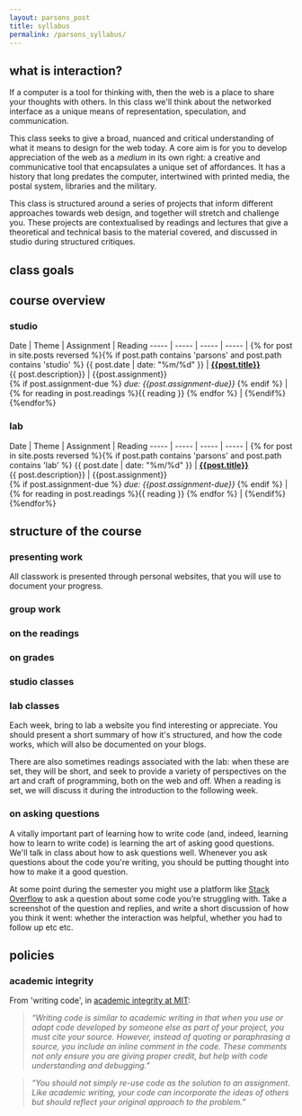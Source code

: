 ```yaml
---
layout: parsons_post
title: syllabus
permalink: /parsons_syllabus/
---
```


## what is interaction?
If a computer is a tool for thinking with, then the web is a place to
share your thoughts with others. In this class we'll think about the networked interface as a unique means of representation, speculation, and communication.

This class seeks to give a broad, nuanced and critical understanding of
what it means to design for the web today. A core aim is for you to develop appreciation of the web as a *medium* in its own right: a creative and communicative tool that encapsulates a unique set of affordances. It has a history that long predates the computer, intertwined with printed media, the postal system, libraries and the military.

This class is structured around a
series of projects that inform different approaches towards
web design, and together will
stretch and challenge you. These projects are
contextualised by readings and lectures that give a theoretical and
technical basis to the material covered, and discussed in studio during
structured critiques.

## class goals

## course overview

### studio

Date | Theme | Assignment | Reading 
----- | ----- | ----- | ----- | {% for post in site.posts reversed %}{% if post.path contains 'parsons' and post.path contains 'studio' %}
{{ post.date | date: "%m/%d" }} | [**{{post.title}}**]( {{post.url}} )  <br> {{ post.description}} |  {{post.assignment}}  <br> {% if post.assignment-due %} *due: {{post.assignment-due}}* {% endif %} | {% for reading in post.readings %}{{ reading }} {% endfor %} | {%endif%}{%endfor%}

### lab

Date | Theme | Assignment | Reading 
----- | ----- | ----- | ----- | {% for post in site.posts reversed %}{% if post.path contains 'parsons' and post.path contains 'lab' %}
{{ post.date | date: "%m/%d" }} | [**{{post.title}}**]( {{post.url}} )  <br> {{ post.description}} |  {{post.assignment}}  <br> {% if post.assignment-due %} *due: {{post.assignment-due}}* {% endif %} | {% for reading in post.readings %}{{ reading }} {% endfor %} | {%endif%}{%endfor%}

## structure of the course


### presenting work
All classwork is presented through personal websites, that you will use to document your progress. 

### group work


### on the readings

### on grades

### studio classes


### lab classes
Each week, bring to lab a website you find interesting or appreciate. You should present a short summary of how it's structured, and how the code works, which will also be documented on your blogs.

There are also sometimes readings associated with the lab: when these are set, they will be short, and seek to provide a variety of perspectives on the art and craft of programming, both on the web and off. When a reading is set, we will discuss it during the introduction to the following week.



### on asking questions
A vitally important part of learning how to write code (and, indeed, learning how to learn to write code) is learning the art of asking good questions. We'll talk in class about how to ask questions well. Whenever you ask questions about the code you're writing, you should be putting thought into how to make it a good question.

At some point during the semester you might use a platform like [Stack Overflow](https://stackoverflow.com) to ask a question about some code you’re struggling with. Take a screenshot of the question and replies, and write a short discussion of how you think it went: whether the interaction was helpful, whether you had to follow up etc etc.

## policies

### academic integrity

From 'writing code', in [academic integrity at MIT](https://integrity.mit.edu/handbook/writing-code):

>*“Writing code is similar to academic writing in that when you use or adapt code developed by someone else as part of your project, you must cite your source. However, instead of quoting or paraphrasing a source, you include an inline comment in the code. These comments not only ensure you are giving proper credit, but help with code understanding and debugging.”*

>*“You should not simply re-use code as the solution to an assignment. Like academic writing, your code can incorporate the ideas of others but should reflect your original approach to the problem.”*

